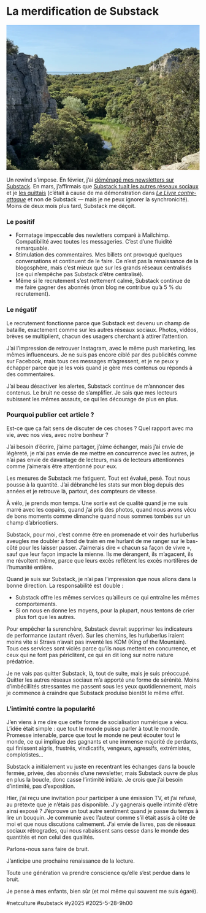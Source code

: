 # La merdification de Substack

![Petit coin de paradis](_i/2025-05-24-100725-Villeneuve-ls-MagueloneetMireval.webp)

Un rewind s’impose. En février, j’ai [déménagé mes newsletters sur Substack](https://tcrouzet.com/2025/02/07/newsletter-mouving/). En mars, j’affirmais que [Substack tuait les autres réseaux sociaux](https://tcrouzet.com/2025/03/11/the-good-social-network/) et je [les quittais](https://tcrouzet.com/2025/03/19/quitter-facebook/) (c’était à cause de ma démonstration dans [*Le Livre contre-attaque*](https://github.com/tcrouzet/TheBookStrikeBack) et non de Substack — mais je ne peux ignorer la synchronicité). Moins de deux mois plus tard, Substack me déçoit.

### Le positif

- Formatage impeccable des newletters comparé à Mailchimp. Compatibilité avec toutes les messageries. C’est d’une fluidité remarquable.
- Stimulation des commentaires. Mes billets ont provoqué quelques conversations et continuent de le faire. Ce n’est pas la renaissance de la blogosphère, mais c’est mieux que sur les grands réseaux centralisés (ce qui n’empêche pas Substack d’être centralisé).
- Même si le recrutement s’est nettement calmé, Substack continue de me faire gagner des abonnés (mon blog ne contribue qu’à 5 % du recrutement). 

### Le négatif

Le recrutement fonctionne parce que Substack est devenu un champ de bataille, exactement comme sur les autres réseaux sociaux. Photos, vidéos, brèves se multiplient, chacun des usagers cherchant à attirer l’attention.

J’ai l’impression de retrouver Instagram, avec le même push marketing, les mêmes influenceurs. Je ne suis pas encore ciblé par des publicités comme sur Facebook, mais tous ces messages m’agressent, et je ne peux y échapper parce que je les vois quand je gère mes contenus ou réponds à des commentaires.

J’ai beau désactiver les alertes, Substack continue de m’annoncer des contenus. Le bruit ne cesse de s’amplifier. Je sais que mes lecteurs subissent les mêmes assauts, ce qui les décourage de plus en plus.

### Pourquoi publier cet article ?

Est-ce que ça fait sens de discuter de ces choses ? Quel rapport avec ma vie, avec nos vies, avec notre bonheur ?

J’ai besoin d’écrire, j’aime partager, j’aime échanger, mais j’ai envie de légèreté, je n’ai pas envie de me mettre en concurrence avec les autres, je n’ai pas envie de davantage de lecteurs, mais de lecteurs attentionnés comme j’aimerais être attentionné pour eux.

Les mesures de Substack me fatiguent. Tout est évalué, pesé. Tout nous pousse à la quantité. J’ai débranché les stats sur mon blog depuis des années et je retrouve là, partout, des compteurs de vitesse.

À vélo, je prends mon temps. Une sortie est de qualité quand je me suis marré avec les copains, quand j’ai pris des photos, quand nous avons vécu de bons moments comme dimanche quand nous sommes tombés sur un champ d’abricotiers.

Substack, pour moi, c’est comme être en promenade et voir des hurluberlus aveugles me doubler à fond de train en me hurlant de me ranger sur le bas-côté pour les laisser passer. J’aimerais dire « chacun sa façon de vivre », sauf que leur façon impacte la mienne. Ils me dérangent, ils m’agacent, ils me révoltent même, parce que leurs excès reflètent les excès mortifères de l’humanité entière.

Quand je suis sur Substack, je n’ai pas l’impression que nous allons dans la bonne direction. La responsabilité est double :

- Substack offre les mêmes services qu’ailleurs ce qui entraîne les mêmes comportements.
- Si on nous en donne les moyens, pour la plupart, nous tentons de crier plus fort que les autres.

Pour empêcher la surenchère, Substack devrait supprimer les indicateurs de performance (autant rêver). Sur les chemins, les hurluberlus iraient moins vite si Strava n’avait pas inventé les KOM (King of the Mountain). Tous ces services sont viciés parce qu’ils nous mettent en concurrence, et ceux qui ne font pas périclitent, ce qui en dit long sur notre nature prédatrice.

Je ne vais pas quitter Substack, là, tout de suite, mais je suis préoccupé. Quitter les autres réseaux sociaux m’a apporté une forme de sérénité. Moins d’imbécillités stressantes me passent sous les yeux quotidiennement, mais je commence à craindre que Substack produise bientôt le même effet.

### L’intimité contre la popularité

J’en viens à me dire que cette forme de socialisation numérique a vécu. L’idée était simple : que tout le monde puisse parler à tout le monde. Promesse intenable, parce que tout le monde ne peut écouter tout le monde, ce qui implique des gagnants et une immense majorité de perdants, qui finissent aigris, frustrés, vindicatifs, vengeurs, agressifs, extrémistes, complotistes…

Substack a initialement vu juste en recentrant les échanges dans la boucle fermée, privée, des abonnés d’une newsletter, mais Substack ouvre de plus en plus la boucle, donc casse l’intimité initiale. Je crois que j’ai besoin d’intimité, pas d’exposition.

Hier, j’ai reçu une invitation pour participer à une émission TV, et j’ai refusé, au prétexte que je n’étais pas disponible. J’y gagnerais quelle intimité d’être ainsi exposé ? J’éprouve un tout autre sentiment quand je passe du temps à lire un bouquin. Je communie avec l’auteur comme s’il était assis à côté de moi et que nous discutions calmement. J’ai envie de livres, pas de réseaux sociaux rétrogrades, qui nous rabaissent sans cesse dans le monde des quantités et non celui des qualités.

Parlons-nous sans faire de bruit.

J’anticipe une prochaine renaissance de la lecture.

Toute une génération va prendre conscience qu’elle s’est perdue dans le bruit.

Je pense à mes enfants, bien sûr (et moi même qui souvent me suis égaré).

#netculture #substack #y2025 #2025-5-28-9h00
